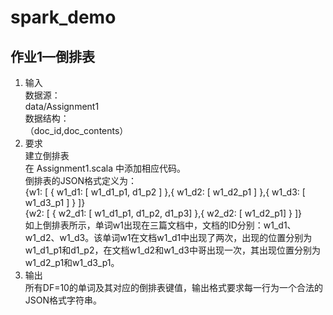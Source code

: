 # spark_demo
## 作业1—倒排表
1. 输入  
数据源：  
	data/Assignment1  
数据结构：  
	（doc_id,doc_contents）  
2. 要求  
建立倒排表  
	在 Assignment1.scala 中添加相应代码。  
	倒排表的JSON格式定义为：  
{w1: [ { w1_d1: [ w1_d1_p1, d1_p2 ] },{ w1_d2: [ w1_d2_p1 ] },{ w1_d3: [ w1_d3_p1 ] } ]}  
{w2: [ { w2_d1: [ w1_d1_p1, d1_p2, d1_p3] },{ w2_d2: [ w1_d2_p1] } ]}  
	如上倒排表所示，单词w1出现在三篇文档中，文档的ID分别：w1_d1、w1_d2、w1_d3。该单词w1在文档w1_d1中出现了两次，出现的位置分别为w1_d1_p1和d1_p2，在文档w1_d2和w1_d3中哥出现一次，其出现位置分别为w1_d2_p1和w1_d3_p1。  
3. 输出  
	所有DF=10的单词及其对应的倒排表键值，输出格式要求每一行为一个合法的JSON格式字符串。  
    